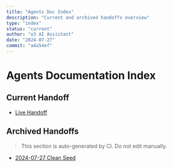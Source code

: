 ```yaml
---
title: "Agents Doc Index"
description: "Current and archived handoffs overview"
type: "index"
status: "current"
author: "o3 AI Assistant"
date: "2024-07-27"
commit: "a4a54ef"
---
```


# Agents Documentation Index

## Current Handoff
- [Live Handoff](./handoff.md)

## Archived Handoffs

> This section is auto-generated by CI. Do not edit manually.

- [2024-07-27 Clean Seed](./handoffs/2024-07-27_clean_seed.md) 